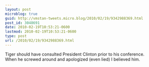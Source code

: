 ```yaml
---
layout: post
microblog: true
guid: http://vmstan-tweets.micro.blog/2010/02/19/9342988369.html
post_id: 3048691
date: 2010-02-19T10:53:21-0600
lastmod: 2010-02-19T10:53:21-0600
type: post
url: /2010/02/19/9342988369.html
---
```

Tiger should have consulted President Clinton prior to his conference. When he screwed around and apologized (even lied) I believed him.
